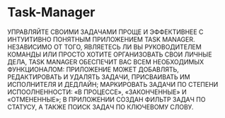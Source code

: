 # Task-Manager

УПРАВЛЯЙТЕ СВОИМИ ЗАДАЧАМИ ПРОЩЕ И ЭФФЕКТИВНЕЕ С ИНТУИТИВНО ПОНЯТНЫМ ПРИЛОЖЕНИЕМ TASK MANAGER. НЕЗАВИСИМО ОТ ТОГО, ЯВЛЯЕТЕСЬ ЛИ ВЫ РУКОВОДИТЕЛЕМ КОМАНДЫ ИЛИ ПРОСТО ХОТИТЕ ОРГАНИЗОВАТЬ СВОИ ЛИЧНЫЕ ДЕЛА, TASK MANAGER ОБЕСПЕЧИТ ВАС ВСЕМ НЕОБХОДИМЫХ ФУНКЦИОНАЛОМ: ПРИЛОЖЕНИЕ МОЖЕТ ДОБАВЛЯТЬ, РЕДАКТИРОВАТЬ И УДАЛЯТЬ ЗАДАЧИ, ПРИСВАИВАТЬ ИМ ИСПОЛНИТЕЛЯ И ДЕДЛАЙН; МАРКИРОВАТЬ ЗАДАЧИ ПО СТЕПЕНИ ИСПООЛНЕННОСТИ: «В ПРОЦЕССЕ», «ЗАКОНЧЕННЫЕ» И «ОТМЕНЕННЫЕ»; В ПРИЛОЖЕНИИ СОЗДАН ФИЛЬТР ЗАДАЧ ПО СТАТУСУ, А ТАКЖЕ ПОИСК ЗАДАЧ ПО КЛЮЧЕВОМУ СЛОВУ.

